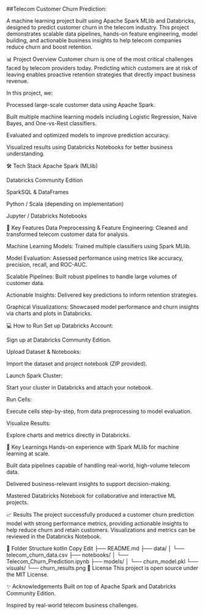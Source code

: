 ##Telecom Customer Churn Prediction:

A machine learning project built using Apache Spark MLlib and Databricks, designed to predict customer churn in the telecom industry. This project demonstrates scalable data pipelines, hands-on feature engineering, model building, and actionable business insights to help telecom companies reduce churn and boost retention.

📊 Project Overview
Customer churn is one of the most critical challenges faced by telecom providers today. Predicting which customers are at risk of leaving enables proactive retention strategies that directly impact business revenue.

In this project, we:

Processed large-scale customer data using Apache Spark.

Built multiple machine learning models including Logistic Regression, Naive Bayes, and One-vs-Rest classifiers.

Evaluated and optimized models to improve prediction accuracy.

Visualized results using Databricks Notebooks for better business understanding.

🛠 Tech Stack
Apache Spark (MLlib)

Databricks Community Edition

SparkSQL & DataFrames

Python / Scala (depending on implementation)

Jupyter / Databricks Notebooks

🚦 Key Features
Data Preprocessing & Feature Engineering: Cleaned and transformed telecom customer data for analysis.

Machine Learning Models: Trained multiple classifiers using Spark MLlib.

Model Evaluation: Assessed performance using metrics like accuracy, precision, recall, and ROC-AUC.

Scalable Pipelines: Built robust pipelines to handle large volumes of customer data.

Actionable Insights: Delivered key predictions to inform retention strategies.

Graphical Visualizations: Showcased model performance and churn insights via charts and plots in Databricks.

💻 How to Run
Set up Databricks Account:

Sign up at Databricks Community Edition.

Upload Dataset & Notebooks:

Import the dataset and project notebook (ZIP provided).

Launch Spark Cluster:

Start your cluster in Databricks and attach your notebook.

Run Cells:

Execute cells step-by-step, from data preprocessing to model evaluation.

Visualize Results:

Explore charts and metrics directly in Databricks.

🔑 Key Learnings
Hands-on experience with Spark MLlib for machine learning at scale.

Built data pipelines capable of handling real-world, high-volume telecom data.

Delivered business-relevant insights to support decision-making.

Mastered Databricks Notebook for collaborative and interactive ML projects.

📈 Results
The project successfully produced a customer churn prediction model with strong performance metrics, providing actionable insights to help reduce churn and retain customers. Visualizations and metrics can be reviewed in the Databricks Notebook.

📂 Folder Structure
kotlin
Copy
Edit
├── README.md
├── data/
│   └── telecom_churn_data.csv
├── notebooks/
│   └── Telecom_Churn_Prediction.ipynb
├── models/
│   └── churn_model.pkl
└── visuals/
    └── churn_results.png
📄 License
This project is open source under the MIT License.

✨ Acknowledgements
Built on top of Apache Spark and Databricks Community Edition.

Inspired by real-world telecom business challenges.

